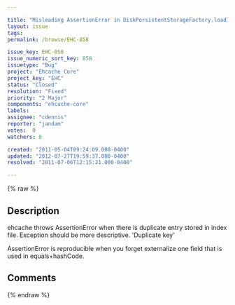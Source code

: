 ```yaml
---

title: "Misleading AssertionError in DiskPersistentStorageFactory.loadIndex"
layout: issue
tags: 
permalink: /browse/EHC-858

issue_key: EHC-858
issue_numeric_sort_key: 858
issuetype: "Bug"
project: "Ehcache Core"
project_key: "EHC"
status: "Closed"
resolution: "Fixed"
priority: "2 Major"
components: "ehcache-core"
labels: 
assignee: "cdennis"
reporter: "jandam"
votes:  0
watchers: 0

created: "2011-05-04T09:24:09.000-0400"
updated: "2012-07-27T19:59:37.000-0400"
resolved: "2011-07-06T12:15:21.000-0400"

---
```




{% raw %}



## Description

<div markdown="1" class="description">

ehcache throws AssertionError when there is duplicate entry stored in index file. Exception should be more descriptive. 'Duplicate key'

AssertionError is reproducible when you forget externalize one field that is used in equals+hashCode.


</div>

## Comments



{% endraw %}
